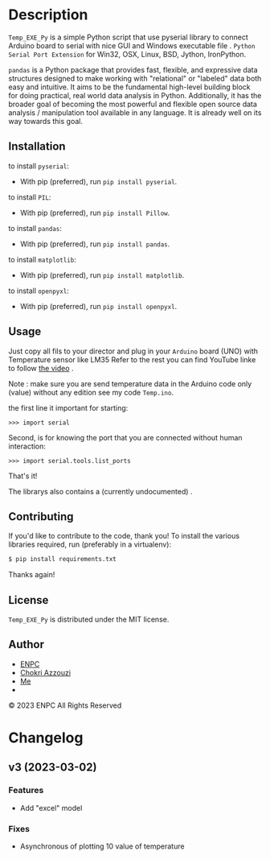 Description
===========


`Temp_EXE_Py` is a simple Python script that use pyserial library to connect Arduino board to serial with nice GUI and Windows executable file .
`Python Serial Port Extension` for Win32, OSX, Linux, BSD, Jython, IronPython.

`pandas` is a Python package that provides fast, flexible, and expressive data structures designed to make working with "relational" or "labeled" data both easy and intuitive. It aims to be the fundamental high-level building block for doing practical, real world data analysis in Python. Additionally, it has the broader goal of becoming the most powerful and flexible open source data analysis / manipulation tool available in any language. It is already well on its way towards this goal.


Installation
------------

 to install `pyserial`:

* With pip (preferred), run `pip install pyserial`.

to install `PIL`:

* With pip (preferred), run `pip install Pillow`.

to install `pandas`:

* With pip (preferred), run `pip install pandas`.

to install `matplotlib`:

* With pip (preferred), run `pip install matplotlib`.

to install `openpyxl`:

* With pip (preferred), run `pip install openpyxl`.


Usage
-----

Just copy all fils to your director and plug in your `Arduino` board (UNO) with Temperature sensor like LM35 Refer to the rest you can find YouTube linke to follow [the video](https://youtu.be/4D1jQvWOPrY) .

Note : make sure you are send temperature data in the Arduino code only (value) without any edition see my code `Temp.ino`.

the first line it important for starting:

```ipython
>>> import serial
```

Second, is for knowing the port that you are connected without human interaction:

```ipython
>>> import serial.tools.list_ports
```

That's it!


The librarys also contains a (currently undocumented) .

Contributing
------------

If you'd like to contribute to the code, thank you! To install the various libraries
required, run (preferably in a virtualenv):

```bash
$ pip install requirements.txt
```



Thanks again!

License
-------

`Temp_EXE_Py` is distributed under the MIT license.
## Author

- [ENPC](https://enp-constantine.dz)
- [Chokri Azzouzi](https://www.facebook.com/profile.php?id=100090514185128&mibextid=ZbWKwL)
- [Me](https://github.com/WellSonOnis)
- 
&copy; 2023 ENPC All Rights Reserved

# Changelog


## v3 (2023-03-02)

### Features

* Add "excel" model 

### Fixes

* Asynchronous of plotting 10 value of temperature





